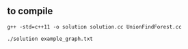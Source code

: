 ## to compile

```
g++ -std=c++11 -o solution solution.cc UnionFindForest.cc

./solution example_graph.txt
```